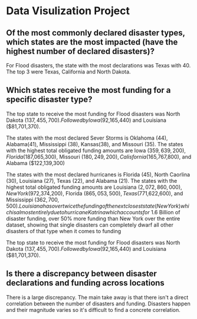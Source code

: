 # Data Visulization Project
## Of the most commonly declared disaster types, which states are the most impacted (have the highest number of declared disasters)?
For Flood disasters, the state with the most declarations was Texas with 40. The top 3 were Texas, California and North Dakota. 

## Which states receive the most funding for a specific disaster type?
The top state to receive the most funding for Flood disasters was North Dakota ($137,455,700). Followed by Iowa ($92,165,440)
and Louisiana ($81,701,370).

The states with the most declared Sever Storms is Oklahoma (44), Alabama(41), Mississippi (38), Kansas(38), and Missouri (35). The states with the highest total obligated funding amounts are Iowa ($359,639,200), Florida ($187,065,300), Missouri ($180,249,200), Calisfornia ($165,767,800), and Alabama ($122,139,300)

The states with the most declared hurricanes is Florida (45), North Caorlina (30), Louisiana (27), Texas (22), and Alabama (21). The states with the highest total obligated funding amounts are Louisiana ($2,072,860,000), New York ($972,374,200), Florida ($865,053,500), Texas ($771,622,600), and Mississippi ($362,700,500). Louisiana has over twice the funding of the next closest state (New York) which is almost entirely due to hurricane Katrina which accounts for ~$1.6 Billion of disaster funding, over 50% more funding than New York over the entire dataset, showing that single disasters can completely dwarf all other disasters of that type when it comes to funding


The top state to receive the most funding for Flood disasters was North Dakota ($137,455,700). Followed by Iowa ($92,165,440) and Louisiana ($81,701,370).
## Is there a discrepancy between disaster declarations and funding across locations
There is a large discrepancy. The main take away is that there isn't a direct correlation between the number of disasters and funding.  Disasters happen and their magnitude varies so it's difficult to find a concrete correlation.


